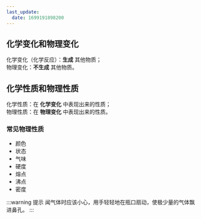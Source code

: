 ```yaml
---
last_update:
  date: 1699191898200
---
```


## 化学变化和物理变化

化学变化（化学反应）：**生成** 其他物质；  
物理变化：**不生成** 其他物质。

## 化学性质和物理性质

化学性质：在 **化学变化** 中表现出来的性质；  
物理性质：在 **物理变化** 中表现出来的性质。

### 常见物理性质

- 颜色
- 状态
- 气味
- 硬度
- 熔点
- 沸点
- 密度

:::warning 提示
闻气体时应该小心，用手轻轻地在瓶口扇动，使极少量的气体飘进鼻孔。
:::
